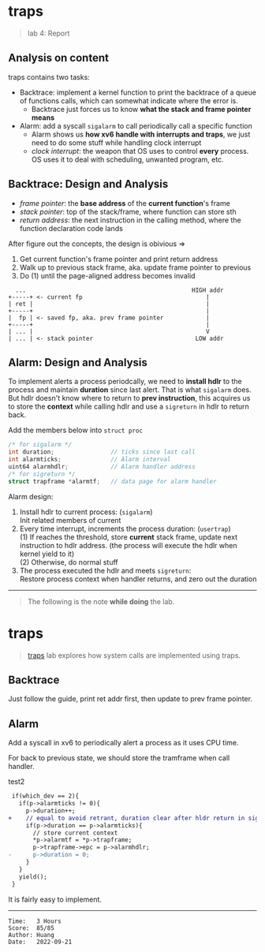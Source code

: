 # traps

> lab 4: Report

## Analysis on content

traps contains two tasks:
* Backtrace: implement a kernel function to print the backtrace of a queue of
  functions calls, which can somewhat indicate where the error is.
  * Backtrace just forces us to know **what the stack and frame pointer means**
* Alarm: add a syscall `sigalarm` to call periodically call a specific function
  * Alarm shows us **how xv6 handle with interrupts and traps**, we just need to
    do some stuff while handling clock interrupt
  * *clock interrupt*: the weapon that OS uses to control **every** process.
    OS uses it to deal with scheduling, unwanted program, etc.

## Backtrace: Design and Analysis

* *frame pointer*: the **base address** of the **current function**'s frame
* *stack pointer*: top of the stack/frame, where function can store sth
* *return address*: the next instruction in the calling method, where the
  function declaration code lands

After figure out the concepts, the design is obivious =>
1. Get current function's frame pointer and print return address
2. Walk up to previous stack frame, aka. update frame pointer to previous
3. Do (1) until the page-aligned address becomes invalid

```
  ...                                               HIGH addr
+-----+ <- current fp                                   |
| ret |                                                 |
+-----+                                                 |
|  fp | <- saved fp, aka. prev frame pointer            |
+-----+                                                 |
| ... |                                                 V
| ... | <- stack pointer                             LOW addr
```

## Alarm: Design and Analysis

To implement alerts a process periodcally, we need to **install hdlr** to the
process and maintain **duration** since last alert. That is what `sigalarm` does.
But hdlr doesn't know where to return to **prev instruction**, this acquires us
to store the **context** while calling hdlr and use a `sigreturn` in hdlr to
return back.

Add the members below into `struct proc`
```c
/* for sigalarm */
int duration;                // ticks since last call
int alarmticks;              // Alarm interval
uint64 alarmhdlr;            // Alarm handler address
/* for sigreturn */
struct trapframe *alarmtf;   // data page for alarm handler
```

Alarm design:
1. Install hdlr to current process: (`sigalarm`)<br/>
   Init related members of current
2. Every time interrupt, increments the process duration: (`usertrap`)<br/>
   (1) If reaches the threshold, store **current** stack frame, update next
       instruction to hdlr address. (the process will execute the hdlr when kernel
       yield to it)<br/>
   (2) Otherwise, do normal stuff
3. The process executed the hdlr and meets `sigreturn`:<br/>
   Restore process context when handler returns, and zero out the duration

---

> The following is the note **while doing** the lab.

# traps

> [traps](https://pdos.csail.mit.edu/6.S081/2020/labs/traps.html) lab explores
> how system calls are implemented using traps.

## Backtrace

Just follow the guide, print ret addr first, then update to prev frame pointer.

## Alarm

Add a syscall in xv6 to periodically alert a process as it uses CPU time.

For back to previous state, we should store the tramframe when call handler.

test2
```diff
 if(which_dev == 2){
   if(p->alarmticks != 0){
     p->duration++;
+    // equal to avoid retrant, duration clear after hldr return in sigreturn
     if(p->duration == p->alarmticks){
       // store current context
       *p->alarmtf = *p->trapframe;
       p->trapframe->epc = p->alarmhdlr;
-      p->duration = 0;
     }
   }
   yield();
 }
```

It is fairly easy to implement.

---

```
Time:   3 Hours
Score:  85/85
Author: Huang
Date:   2022-09-21
```
